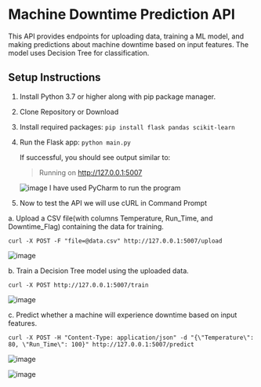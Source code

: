 # Machine Downtime Prediction API
This API provides endpoints for uploading data, training a ML model, and making predictions about machine downtime based on input features. The model uses Decision Tree for classification.
## Setup Instructions
1. Install Python 3.7 or higher along with pip package manager.
2. Clone Repository or Download
3. Install required packages:
   ```pip install flask pandas scikit-learn```
4. Run the Flask app:
   ```python main.py```
   
   If successful, you should see output similar to:
   > Running on http://127.0.0.1:5007
   
   ![image](https://github.com/user-attachments/assets/64601dee-9814-4d94-bba9-d74758d56746)
   I have used PyCharm to run the program

6.  Now to test the API we will use cURL in Command Prompt
  
   a. Upload a CSV file(with columns Temperature, Run_Time, and Downtime_Flag) containing the data for training.

   ```curl -X POST -F "file=@data.csv" http://127.0.0.1:5007/upload```

  ![image](https://github.com/user-attachments/assets/ab77e404-6127-4a5e-aff0-8ac026d1a396)
  
  b. Train a Decision Tree model using the uploaded data.
  
  ```curl -X POST http://127.0.0.1:5007/train```
  
  ![image](https://github.com/user-attachments/assets/9bdfd672-2017-4a82-baf9-1a9cae465821)

  c. Predict whether a machine will experience downtime based on input features.
  
  ```curl -X POST -H "Content-Type: application/json" -d "{\"Temperature\": 80, \"Run_Time\": 100}" http://127.0.0.1:5007/predict```
  
  ![image](https://github.com/user-attachments/assets/1a1e2e3f-9ca8-4330-a5c4-8396ca8ab8b8)

  ![image](https://github.com/user-attachments/assets/2f3eb6ae-4e9d-41ce-ac1c-d88f8b59a7a4)


